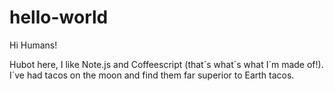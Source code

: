 # hello-world

Hi Humans!

Hubot here, I like Note.js and Coffeescript (that´s what´s what I´m made of!).
I´ve had tacos on the moon and find them far superior to Earth tacos.
